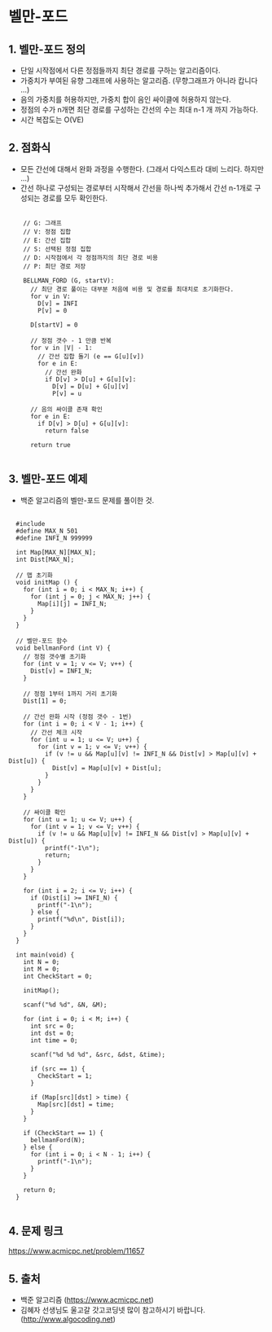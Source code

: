 # 벨만-포드

## 1. 벨만-포드 정의

-   단일 시작점에서 다른 정점들까지 최단 경로를 구하는 알고리즘이다.
-   가중치가 부여된 유향 그래프에 사용하는 알고리즘. (무향그래프가 아니라 캅니다 ...)
-   음의 가중치를 허용하지만, 가중치 합이 음인 싸이클에 허용하지 않는다.
-   정점의 수가 n개면 최단 경로를 구성하는 간선의 수는 최대 n-1 개 까지 가능하다.
-   시간 복잡도는 O(VE)

## 2. 점화식

-   모든 간선에 대해서 완화 과정을 수행한다. (그래서 다익스트라 대비 느리다. 하지만 ...)
-   간선 하나로 구성되는 경로부터 시작해서 간선을 하나씩 추가해서 간선 n-1개로 구성되는 경로를 모두 확인한다.

<pre>
  <code>
    // G: 그래프
    // V: 정점 집합
    // E: 간선 집합
    // S: 선택된 정점 집합
    // D: 시작점에서 각 정점까지의 최단 경로 비용
    // P: 최단 경로 저장

    BELLMAN_FORD (G, startV):
      // 최단 경로 풀이는 대부분 처음에 비용 및 경로를 최대치로 초기화한다.
      for v in V:
        D[v] = INFI
        P[v] = 0

      D[startV] = 0

      // 정점 갯수 - 1 만큼 반복
      for v in |V| - 1:
        // 간선 집합 돌기 (e == G[u][v])
        for e in E:
          // 간선 완화
          if D[v] > D[u] + G[u][v]:
            D[v] = D[u] + G[u][v]
            P[v] = u

      // 음의 싸이클 존재 확인
      for e in E:
        if D[v] > D[u] + G[u][v]:
          return false

      return true
  </code>
</pre>

## 3. 벨만-포드 예제

-   백준 알고리즘의 벨만-포드 문제를 풀이한 것.

<pre>
  <code>
  #include <stdio.h>
  #define MAX_N 501
  #define INFI_N 999999

  int Map[MAX_N][MAX_N];
  int Dist[MAX_N];

  // 맵 초기화
  void initMap () {
    for (int i = 0; i < MAX_N; i++) {
      for (int j = 0; j < MAX_N; j++) {
        Map[i][j] = INFI_N;
      }
    }
  }

  // 벨만-포드 함수
  void bellmanFord (int V) {
    // 정점 갯수별 초기화
    for (int v = 1; v <= V; v++) {
      Dist[v] = INFI_N;
    }

    // 정점 1부터 1까지 거리 초기화
    Dist[1] = 0;

    // 간선 완화 시작 (정점 갯수 - 1번)
    for (int i = 0; i < V - 1; i++) {
      // 간선 체크 시작
      for (int u = 1; u <= V; u++) {
        for (int v = 1; v <= V; v++) {
          if (v != u && Map[u][v] != INFI_N && Dist[v] > Map[u][v] + Dist[u]) {
            Dist[v] = Map[u][v] + Dist[u];
          }
        }
      }
    }

    // 싸이클 확인
    for (int u = 1; u <= V; u++) {
      for (int v = 1; v <= V; v++) {
        if (v != u && Map[u][v] != INFI_N && Dist[v] > Map[u][v] + Dist[u]) {
          printf("-1\n");
          return;
        }
      }
    }

    for (int i = 2; i <= V; i++) {
      if (Dist[i] >= INFI_N) {
        printf("-1\n");
      } else {
        printf("%d\n", Dist[i]);
      }
    }
  }

  int main(void) {
    int N = 0;
    int M = 0;
    int CheckStart = 0;

    initMap();

    scanf("%d %d", &N, &M);

    for (int i = 0; i < M; i++) {
      int src = 0;
      int dst = 0;
      int time = 0;

      scanf("%d %d %d", &src, &dst, &time);

      if (src == 1) {
        CheckStart = 1;
      }

      if (Map[src][dst] > time) {
        Map[src][dst] = time;
      }
    }

    if (CheckStart == 1) {
      bellmanFord(N);
    } else {
      for (int i = 0; i < N - 1; i++) {
        printf("-1\n");
      }
    }

    return 0;
  }
  </code>
</pre>

## 4. 문제 링크

<https://www.acmicpc.net/problem/11657>

## 5. 출처

-   백준 알고리즘 (<https://www.acmicpc.net>)
-   김혜자 선생님도 울고갈 갓고코딩넷 많이 참고하시기 바랍니다. (<http://www.algocoding.net>)
